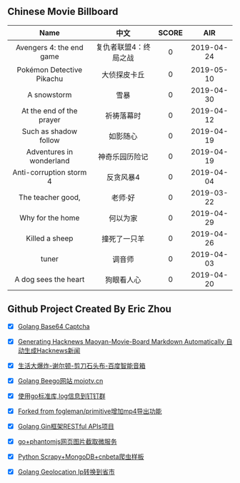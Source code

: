 ## Chinese Movie Billboard
|   Name          | 中文           | SCORE   |  AIR|
|:-------------:|:-------------:| :-----:|:-----:|
|Avengers 4: the end game | 复仇者联盟4：终局之战 |0| 2019-04-24|
|Pokémon Detective Pikachu | 大侦探皮卡丘 |0| 2019-05-10|
|A snowstorm | 雪暴 |0| 2019-04-30|
|At the end of the prayer | 祈祷落幕时 |0| 2019-04-12|
|Such as shadow follow | 如影随心 |0| 2019-04-19|
|Adventures in wonderland | 神奇乐园历险记 |0| 2019-04-19|
|Anti-corruption storm 4 | 反贪风暴4 |0| 2019-04-04|
|The teacher good, | 老师·好 |0| 2019-03-22|
|Why for the home | 何以为家 |0| 2019-04-29|
|Killed a sheep | 撞死了一只羊 |0| 2019-04-26|
|tuner | 调音师 |0| 2019-04-03|
|A dog sees the heart | 狗眼看人心 |0| 2019-04-20|


## Github Project Created By Eric Zhou

- [x] [Golang Base64 Captcha](https://github.com/mojocn/base64Captcha)
- [x] [Generating Hacknews Maoyan-Movie-Board Markdown Automatically 自动生成Hacknews新闻](https://github.com/dejavuzhou/md-genie)
- [x] [生活大爆炸-谢尔顿-剪刀石头布-百度智能音箱](https://github.com/mojocn/dueros-bang-game)
- [x] [Golang Beego网站 mojotv.cn](https://github.com/mojocn/www.mojotv.cn)
- [x] [使用go标准库,log信息到钉钉群](https://github.com/mojocn/dooger)
- [x] [Forked from fogleman/primitive增加mp4导出功能](https://github.com/mojocn/primitive)
- [x] [Golang Gin框架RESTful APIs项目](https://github.com/JJJJJJJerk/ezier-golang-web-api-framework)
- [x] [go+phantomjs网页图片截取微服务](https://github.com/mojocn/screen_shot)
- [x] [Python Scrapy+MongoDB+cnbeta爬虫样板](https://github.com/mojocn/scrapy_mongodb_boilerplate_cnbeta)
- [x] [Golang Geolocation Ip转换到省市](https://github.com/mojocn/ip2location)





